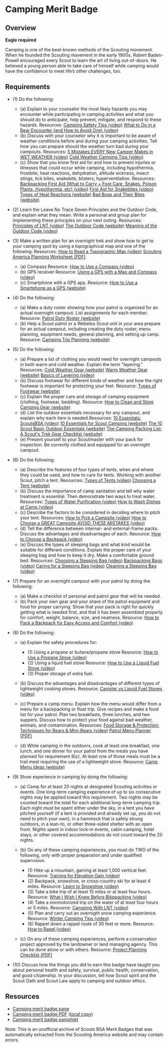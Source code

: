 

# Camping Merit Badge


## Overview

**Eagle required**

Camping is one of the best-known methods of the Scouting movement. When he founded the Scouting movement in the early 1900s, Robert Baden-Powell encouraged every Scout to learn the art of living out-of-doors. He believed a young person able to take care of himself while camping would have the confidence to meet life’s other challenges, too.

## Requirements

* (1) Do the following:
    * (a) Explain to your counselor the most likely hazards you may encounter while participating in camping activities and what you should do to anticipate, help prevent, mitigate, and respond to these hazards. Resources: [ Camping Safety Tips (video)](https://youtu.be/JQEcfZ-jBv8?si=Vuvtm0nJmZIdfe2c) [What to Do in a Bear Encounter (and How to Avoid One) (video)](https://youtu.be/SHZ-prhA7E0?si=UqjZF_MLMMOLPlRo)
    * (b) Discuss with your counselor why it is important to be aware of weather conditions before and during your camping activities. Tell how you can prepare should the weather turn bad during your campouts. Resources: [5 Mistakes EVERY New Camper Makes in WET WEATHER (video)](https://youtu.be/HzktQBzrSQw?si=AZLAxj0KuDmWjhLl) [Cold Weather Camping Tips (video)](https://youtu.be/Ftc3t93thDw?si=I9UE43d5wRYCQi6k)
    * (c) Show that you know first aid for and how to prevent injuries or illnesses that could occur while camping, including hypothermia, frostbite, heat reactions, dehydration, altitude sickness, insect stings, tick bites, snakebite, blisters, hyperventilation. Resources: [Backpacking First Aid (What to Carry + Foot Care, Snakes, Poison Plants, Hypothermia, etc) (video)](https://youtu.be/nxExCQiWa_U?si=E-FC1vbHZYI0vxhb) [First Aid for Snakebites (video)](https://youtu.be/DFFzJIy-ak8?si=SnD_WCthjEE-Bi0W) [Types of Heat Reactions (website)](https://www.weather.gov/safety/heat-illness) [Bad Bugs and Their Bites (website)](https://www.webmd.com/allergies/ss/slideshow-bad-bugs)


* (2) Learn the Leave No Trace Seven Principles and the Outdoor Code, and explain what they mean. Write a personal and group plan for implementing these principles on your next outing. Resources:  [Principles of LNT (video)](https://youtu.be/Rpq01rO9ZR0?si=hjjnThExBUjG0aIW)  [The Outdoor Code (website)](https://www.scouting.org/outdoor-programs/outdoor-ethics/outdoor-code/)  [Meaning of the Outdoor Code (video)](https://youtu.be/65XLNt19C0k?si=sIBLlWQ55dJKTM9x)
* (3) Make a written plan for an overnight trek and show how to get to your  camping spot by using a topographical map and one of the following: Resources:  [How to Read a Topographic Map (video)](https://www.youtube.com/watch?v=CoVcRxza8nI&t=45s)  [Scouting America Planning Worksheet (PDF)](https://filestore.scouting.org/filestore/boyscouts/pdf/512-505-2016-Scout-Planning-Worksheet.pdf?_gl=1*1jwbf2y*_gcl_au*MjA1Nzc0ODA2My4xNzUxOTczMjY5*_ga*NjM2Nzg0MDM0LjE3NTM2NDM4MDI.*_ga_20G0JHESG4*czE3NTQ0MjQyNzckbzI5JGcxJHQxNzU0NDI4Njk0JGoxNSRsMCRoMA..&_ga=2.84744985.1230580687.1754312921-636784034.1753643802)
    * (a) Compass Resource: [How to Use a Compass (video)](https://youtu.be/0cF0ovA3FtY?si=a1zPKFxoiE68S-0a)
    * (b) GPS receiver Resource: [Using a GPS with a Map and Compass (video)](https://youtu.be/mK3pOU_x4jQ?si=PftrLmk-58ruiEZj)
    * (c) Smartphone with a GPS app. Resource: [How to Use a Smartphone as a GPS (website)](https://www.cleverhiker.com/backpacking/how-to-use-your-phone-as-a-gps-device-for-backpacking/)


* (4) Do the following:
    * (a) Make a duty roster showing how your patrol is organized for an actual overnight campout. List assignments for each member. Resource: [Patrol Duty Roster (website)](https://troopleader.scouting.org/wp-content/uploads/sites/5/2018/03/Fillable-Duty-Roster.pdf)
    * (b) Help a Scout patrol or a Webelos Scout unit in your area prepare for an actual campout, including creating the duty roster, menu planning, equipment needs, general planning, and setting up camp. Resource: [Camping Trip Planning (website)](https://troopleader.scouting.org/general-troop-information/camping-equipment/)


* (5) Do the following:
    * (a) Prepare a list of clothing you would need for overnight campouts in both warm and cold weather. Explain the term "layering." Resources: [Cold Weather Gear (website)](https://scoutlife.org/outdoors/outdoorarticles/6981/checklist-for-a-basic-cold-weather-outing/) [Warm Weather Gear (website)](https://scoutlife.org/outdoors/outdoorarticles/6992/checklist-for-a-basic-warm-weather-outing/) [Basics of Layering (video)](https://youtu.be/W8AjrLz_I4o?si=JV6_9s9rVNrnx6md)
    * (b) Discuss footwear for different kinds of weather and how the right footwear is important for protecting your feet. Resource: [Types of Footwear (website)](https://scoutsmarts.com/scouting-footwear/)
    * (c) Explain the proper care and storage of camping equipment (clothing, footwear, bedding). Resource: [How to Clean and Store Camping Gear (website)](https://www.rei.com/learn/expert-advice/end-of-summer-gear-care.html)
    * (d) List the outdoor essentials necessary for any campout, and explain why each item is needed.Resources: [10 Essentials: ScoutsBSA (video)](https://youtu.be/t_N1hZkB3HI?si=awmSoSMRxWwACjmt) [10 Essentials for Scout Camping (website)](https://scoutingmagazine.org/2013/02/the-10-essentials/) [The 10 Scout Basic Outdoor Essentials (website)](https://scoutlife.org/outdoors/outdoorarticles/6976/scout-outdoor-essentials-checklist/) [The Camping Packing List: A Scout's Trek Gear Checklist (website)](https://scoutsmarts.com/scout-camping-packing-list/)
    * (e) Present yourself to your Scoutmaster with your pack for inspection. Be correctly clothed and equipped for an overnight campout.


* (6) Do the following:
    * (a) Describe the features of four types of tents, when and where they could be used, and how to care for tents. Working with another Scout, pitch a tent. Resources: [Types of Tents (video)](https://youtu.be/VB7YN3s1oOg?si=eww1BsIZUTBT-Kfo) [Choosing a Tent (website)](https://blog.scoutingmagazine.org/2020/10/15/how-to-pick-your-perfect-tent/)
    * (b) Discuss the importance of camp sanitation and tell why water treatment is essential. Then demonstrate two ways to treat water. Resources: [Types of Water Purification (video)](https://youtu.be/tD-Ya2SQk3k?si=S3WLcqg72LIVK85k) [How to Wash Dishes at Camp (video)](https://youtu.be/4tNLdcjBlQc?si=stW_EkBO7EoTrniD)
    * (c) Describe the factors to be considered in deciding where to pitch your tent. Resources: [How to Pick a Campsite (video)](https://youtu.be/dfpE0x6xTPU?si=6HMKmTSPu-t1vVA3) [How to Choose a GREAT Campsite *AVOID THESE MISTAKES* (video)](https://youtu.be/WmtgLjC_9yw?si=3u34a985FeL3qqBQ)
    * (d) Tell the difference between internal- and external-frame packs. Discuss the advantages and disadvantages of each. Resource: [How to Choose a Backpack (video)](https://youtu.be/LI1va-97f4w?si=Yt51x6hhjMUuf7uV)
    * (e) Discuss the types of sleeping bags and what kind would be suitable for different conditions. Explain the proper care of your sleeping bag and how to keep it dry. Make a comfortable ground bed. Resources: [Choosing a Sleeping Bag (video)](https://youtu.be/yNaUoBUHKPg?si=Zaxv436Q71UlUO7d) [Backpacking Bags (video)](https://youtu.be/CbxAW45dUPY?si=AZL522R5ufLXN8ht) [Caring for a Sleeping Bag (video)](https://youtu.be/9qOpq5FvKR4?si=ZxVSRZPQOvIQZNUD) [Cleaning a Sleeping Bag (video)](https://youtu.be/3F-7idvPsEU?si=2rq1K7XVeulSLynk)


* (7) Prepare for an overnight campout with your patrol by doing the following:
    * (a) Make a checklist of personal and patrol gear that will be needed.
    * (b) Pack your own gear and your share of the patrol equipment and food for proper carrying. Show that your pack is right for quickly getting what is needed first, and that it has been assembled properly for comfort, weight, balance, size, and neatness. Resource: [How to Pack a Backpack for Easy Access and Comfort (video)](https://youtu.be/HB7ZOjnnFS8?si=OiOXPGCBLGNYt_b0)


* (8) Do the following:
    * (a) Explain the safety procedures for:
        * (1) Using a propane or butane/propane stove Resource: [How to Use a Propane Stove (video)](https://youtu.be/6il0aDjwSGI?si=IMrR6Ycu03lWzTtU)
        * (2) Using a liquid fuel stove Resource: [How to Use a Liquid Fuel Stove (video)](https://youtu.be/2XRqdVIqimY?si=Wj7JsttaHkIADW9a)
        * (3) Proper storage of extra fuel.


    * (b) Discuss the advantages and disadvantages of different types of lightweight cooking stoves. Resource: [Canister vs Liquid Fuel Stoves (video)](https://youtu.be/FCDURxu2L3Y?si=MB1dADsvm80GqDW9)
    * (c) Prepare a camp menu. Explain how the menu would differ from a menu for a backpacking or float trip. Give recipes and make a food list for your patrol. Plan two breakfasts, three lunches, and two suppers. Discuss how to protect your food against bad weather, animals, and contamination. Resources: [Food Storage & Protection: Techniques for Bears & Mini-Bears (video)](https://youtu.be/7YAiuAuo49Y?si=y87nPJnLJsVPZtJ9) [Patrol Menu Planner (PDF)](https://troop516.org/resources/3/PatrolMenuPlanner.pdf)
    * (d) While camping in the outdoors, cook at least one breakfast, one lunch, and one dinner for your patrol from the meals you have planned for requirement 8(c). At least one of those meals must be a trail meal requiring the use of a lightweight stove. Resource: [Camp Menu Ideas (website)](https://www.boyscouttrail.com/boy-scouts/boy-scout-recipes.asp)


* (9) Show experience in camping by doing the following:
    * (a) Camp for at least 20 nights at designated Scouting activities or events. One long-term camping experience of up to six consecutive nights may be applied toward this requirement. Two nights may be counted toward the total for each additional long-term camping trip. Each night must be spent either under the sky, in a tent you have pitched yourself (if a tent is provided and already set up, you do not need to pitch your own), in a hammock that is safely strung outdoors, in a lean-to, or other three-sided shelter with an open front. Nights spent in indoor lock-in events, cabin camping, hotel stays, or other covered accommodations do not count toward the 20 nights.
    * (b) On any of these camping experiences, you must do TWO of the following, only with proper preparation and under qualified supervision.
        * (1) Hike up a mountain, gaining at least 1,000 vertical feet. Resource: [Training for Elevation Gain (video)](https://youtu.be/wrAzopMgriU?si=POvk4jZLbzeTos5t)
        * (2) Backpack, snowshoe, or cross-country ski for at least 4 miles. Resource: [Learn to Snowshoe (video)](https://youtu.be/bIylS8VFGcg?si=_C2XoAWrFGsx0bSa)
        * (3) Take a bike trip of at least 15 miles or at least four hours. Resource: [What I Wish I Knew Before Bikepacking (video)](https://youtu.be/eC-XDuniSco?si=ThrPiNPJvBWOimjp)
        * (4) Take a nonmotorized trip on the water of at least four hours or 5 miles. Resource: [Canoeing With LNT (video)](https://youtu.be/F8vjVVCf9YI?si=5TuRYuF6q8BjpESE)
        * (5) Plan and carry out an overnight snow camping experience. Resource: [Winter Camping Tips (video)](https://youtu.be/ReanLLCCKIc?si=hlHXtTKcefLmsVuJ)
        * (6) Rappel down a rappel route of 30 feet or more. Resource: [How to Rapel (video)](https://youtu.be/7U6tdEevJgs?si=Iq942pMfrehB7dIX)


    * (c) On any of these camping experiences, perform a conservation project approved by the landowner or land managing agency. This can be done alone or with others. Resource: [Project Planning Checklist (PDF)](https://www.scouting.org/wp-content/uploads/2019/01/Conservation-Project-Planning-Checklist.pdf)


* (10) Discuss how the things you did to earn this badge have taught you about  personal health and safety, survival, public health, conservation, and good  citizenship. In your discussion, tell how Scout spirit and the Scout Oath and Scout Law apply to camping and outdoor ethics.


## Resources

- [Camping merit badge page](https://www.scouting.org/merit-badges/camping/)
- [Camping merit badge PDF](https://filestore.scouting.org/filestore/Merit_Badge_ReqandRes/Pamphlets/Camping_2024.pdf) ([local copy](files/camping-merit-badge.pdf))
- [Camping merit badge pamphlet](https://www.scoutshop.org/scouts-bsa-camping-merit-badge-pamphlet-662366.html)

Note: This is an unofficial archive of Scouts BSA Merit Badges that was automatically extracted from the Scouting America website and may contain errors.